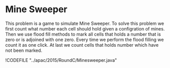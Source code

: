 # Mine Sweeper

This problem is a game to simulate Mine Sweeper. To solve this problem we first count what number
each cell should hold given a configration of mines. Then we use flood fill methods to mark all cells
that holds a number that is zero or is adjoined with one zero. Every time we perform the flood filling
we count it as one click. At last we count cells that holds number which have not been marked.

!CODEFILE "../apac/2015/RoundC/Minesweeper.java"

